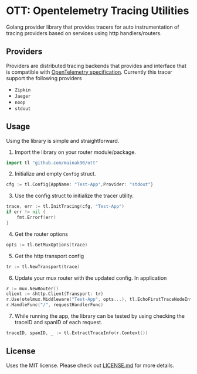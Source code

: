 # OTT: Opentelemetry Tracing Utilities
Golang provider library that provides tracers for auto instrumentation of tracing providers based on services using http handlers/routers.

## Providers
Providers are distributed tracing backends that provides and interface that is compatible with [OpenTelemetry specification](https://opentelemetry.io/docs/reference/specification/). 
Currently this tracer support the following providers
* `Zipkin`
* `Jaeger`
* `noop`
* `stdout`

## Usage
Using the library is simple and straightforward.
1. Import the library on your router module/package.
```go
import tl "github.com/mainak90/ott"
```
2. Initialize and empty `Config` struct.
```go
cfg := tl.Config{AppName: "Test-App",Provider: "stdout"}
```

3. Use the config struct to initialize the tracer utility.
```go
trace, err := tl.InitTracing(cfg, "Test-App")
if err != nil {
	fmt.Errorf(err)
}
```

4. Get the router options
```go
opts := tl.GetMuxOptions(trace)
```

5. Get the http transport config
```go
tr := tl.NewTransport(trace)
```

6. Update your mux router with the updated config. In application
```go
r := mux.NewRouter()
client := &http.Client{Transport: tr}
r.Use(otelmux.Middleware("Test-App", opts...), tl.EchoFirstTraceNodeInfo(trace.Propagator))
r.HandleFunc("/", requestHandlerFunc)
```

7. While running the app, the library can be tested by using checking the traceID and spanID of each request.
```go
traceID, spanID, _ := tl.ExtractTraceInfo(r.Context())
```

## License
Uses the MIT license. Please check out [LICENSE.md](./LICENSE.md) for more details.